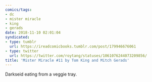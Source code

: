 ```yaml
---
comics/tags:
- dc
- mister miracle
- king
- gerads
date: 2018-11-10 02:01:04
syndicated:
- type: tumblr
  url: https://ireadcomicbooks.tumblr.com/post/179946676061
- type: twitter
  url: https://twitter.com/roytang/statuses/1061076244073209856/
title: 'Mister Miracle #11 by Tom King and Mitch Gerads'
---
```


Darkseid eating from a veggie tray. 